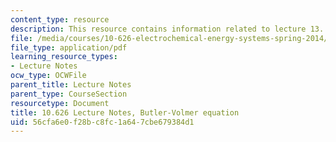 ```yaml
---
content_type: resource
description: This resource contains information related to lecture 13.
file: /media/courses/10-626-electrochemical-energy-systems-spring-2014/56cfa6e0f28bc8fc1a647cbe679384d1_MIT10_626S14_S11lec13.pdf
file_type: application/pdf
learning_resource_types:
- Lecture Notes
ocw_type: OCWFile
parent_title: Lecture Notes
parent_type: CourseSection
resourcetype: Document
title: 10.626 Lecture Notes, Butler-Volmer equation
uid: 56cfa6e0-f28b-c8fc-1a64-7cbe679384d1
---
```

